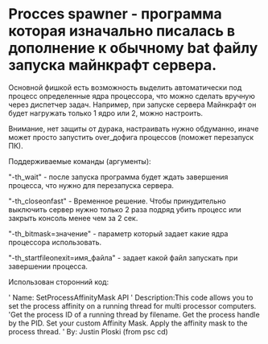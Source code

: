 # Procces spawner - программа которая изначально писалась в дополнение к обычному bat файлу запуска майнкрафт сервера.
Основной фишкой есть возможность выделить автоматически под процесс определенные ядра процессора, что можно сделать вручную через диспетчер задач.
Например, при запуске сервера Майнкрафт он будет нагружать только 1 ядро или 2, можно настроить.

Внимание, нет защиты от дурака, настраивать нужно обдуманно, иначе может просто запустить over_дофига процессов (поможет перезапуск ПК).

Поддерживаемые команды (аргументы):

"-th_wait" - после запуска программа будет ждать завершения  процесса, что нужно для перезапуска сервера.

"-th_closeonfast" - Временное решение. Чтобы принудительно выключить сервер нужно только 2 раза подряд убить процесс или закрыть консоль менее чем за 2 сек.

"-th_bitmask=значение" - параметр который задает какие ядра процессора использовать.

"-th_startfileonexit=имя_файла" - задает какой файл запускать при завершении процесса.



Использован сторонний код:

' Name: SetProcessAffinityMask API
' Description:This code allows you to set the process affinity on a running thread for multi processor computers.
'Get the process ID of a running thread by filename. Get the process handle by the PID. Set your custom Affinity Mask. Apply the affinity mask to the process thread.
' By: Justin Ploski (from psc cd)